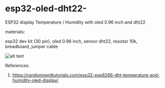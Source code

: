 # esp32-oled-dht22-
ESP32 display Temperature / Humidity with oled 0.96 inch and dht22 

materials:

esp32 dev kit (30 pin), oled 0.96 inch, sensor dht22, resistor 10k, breadboard, jumper cable

![alt text](http://url/to/img.png)

References:

1. https://randomnerdtutorials.com/esp32-esp8266-dht-temperature-and-humidity-oled-display/


